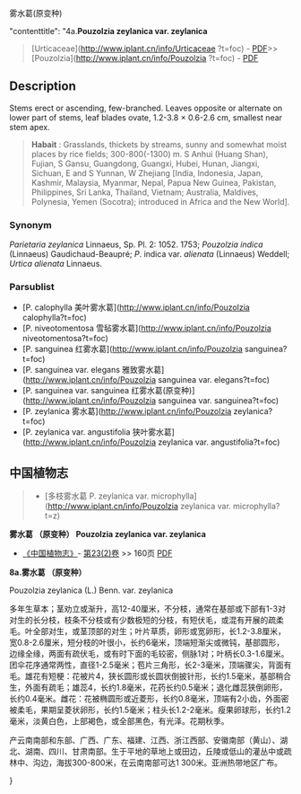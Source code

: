 雾水葛(原变种)

 

  "contenttitle": "4a.**Pouzolzia zeylanica var. zeylanica**

> [Urticaceae](http://www.iplant.cn/info/Urticaceae ?t=foc) - [PDF](http://iplant.cn/foc/pdf/Urticaceae.pdf)>>[Pouzolzia](http://www.iplant.cn/info/Pouzolzia ?t=foc) - [PDF](http://www.iplant.cn/foc/pdf/Pouzolzia.pdf)

## Description

Stems erect or ascending, few-branched. Leaves opposite or alternate on lower part of stems, leaf blades ovate, 1.2-3.8 × 0.6-2.6 cm, smallest near stem apex.

> **Habait** : 
> Grasslands, thickets by streams, sunny and somewhat moist places by rice fields; 300-800(-1300) m. S Anhui (Huang Shan), Fujian, S Gansu, Guangdong, Guangxi, Hubei, Hunan, Jiangxi, Sichuan, E and S Yunnan, W Zhejiang [India, Indonesia, Japan, Kashmir, Malaysia, Myanmar, Nepal, Papua New Guinea, Pakistan, Philippines, Sri Lanka, Thailand, Vietnam; Australia, Maldives, Polynesia, Yemen (Socotra); introduced in Africa and the New World].

### Synonym
*Parietaria* *zeylanica* Linnaeus, Sp. Pl. 2: 1052. 1753; *Pouzolzia* *indica* (Linnaeus) Gaudichaud-Beaupré; *P*. indica var. *alienata* (Linnaeus) Weddell; *Urtica* *alienata* Linnaeus.

### Parsublist

* [P.  calophylla  美叶雾水葛](http://www.iplant.cn/info/Pouzolzia calophylla?t=foc)
* [P.  niveotomentosa  雪毡雾水葛](http://www.iplant.cn/info/Pouzolzia niveotomentosa?t=foc)
* [P.  sanguinea  红雾水葛](http://www.iplant.cn/info/Pouzolzia sanguinea?t=foc)
* [P.  sanguinea var. elegans  雅致雾水葛](http://www.iplant.cn/info/Pouzolzia sanguinea var. elegans?t=foc)
* [P.  sanguinea var. sanguinea  红雾水葛(原变种)](http://www.iplant.cn/info/Pouzolzia sanguinea var. sanguinea?t=foc)
* [P.  zeylanica  雾水葛](http://www.iplant.cn/info/Pouzolzia zeylanica?t=foc)
* [P.  zeylanica var. angustifolia  狭叶雾水葛](http://www.iplant.cn/info/Pouzolzia zeylanica var. angustifolia?t=foc)

## 中国植物志

> * [多枝雾水葛  P.  zeylanica var. microphylla](http://www.iplant.cn/info/Pouzolzia zeylanica var. microphylla?t=z)

**雾水葛 （原变种） Pouzolzia zeylanica var. zeylanica**

* [《中国植物志》](http://www.iplant.cn/frps)- [第23(2)卷](http://www.iplant.cn/frps/vol/23(2)) >> 160页 [PDF](http://www.iplant.cn/frps/pdf/23(2)/160.pdf)

**8a.雾水葛 （原变种）**

Pouzolzia zeylanica (L.) Benn. var. zeylanica

多年生草本；茎劝立或渐升，高12-40厘米，不分枝，通常在基部或下部有1-3对对生的长分枝，枝条不分枝或有少数极短的分枝，有短伏毛，或混有开展的疏柔毛。叶全部对生，或茎顶部的对生；叶片草质，卵形或宽卵形，长1.2-3.8厘米，宽0.8-2.6厘米，短分枝的叶很小，长约6毫米，顶端短渐尖或微钝，基部圆形，边缘全缘，两面有疏伏毛，或有时下面的毛较密，侧脉1对；叶柄长0.3-1.6厘米。团伞花序通常两性，直径1-2.5毫米；苞片三角形，长2-3毫米，顶端骤尖，背面有毛。雄花有短梗：花被片4，狭长圆形或长圆状倒披针形，长约1.5毫米，基部稍合生，外面有疏毛；雄蕊4，长约1.8毫米，花药长约0.5毫米；退化雌蕊狭倒卵形，长约0.4毫米。雌花：花被椭圆形或近菱形，长约0.8毫米，顶端有2小齿，外面密被柔毛，果期呈菱状卵形，长约1.5毫米；柱头长1.2-2毫米。瘦果卵球形，长约1.2毫米，淡黄白色，上部褐色，或全部黑色，有光泽。花期秋季。

产云南南部和东部、广西、广东、福建、江西、浙江西部、安徽南部（黄山）、湖北、湖南、四川、甘肃南部。生于平地的草地上或田边，丘陵或低山的灌丛中或疏林中、沟边，海拔300-800米，在云南南部可达1 300米。亚洲热带地区广布。

}